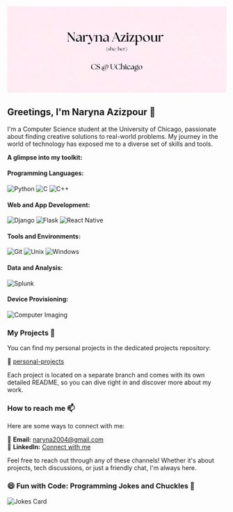 ![Header Image](./images/header_image.png)

## Greetings, I'm Naryna Azizpour 👋

I'm a Computer Science student at the University of Chicago, passionate about finding creative solutions to real-world problems. My journey in the world of technology has exposed me to a diverse set of skills and tools.

**A glimpse into my toolkit:**

#### Programming Languages:
![Python](https://img.shields.io/badge/Python-Advanced-brightgreen)
![C](https://img.shields.io/badge/C-Advanced-brightgreen)
![C++](https://img.shields.io/badge/C++-Intermediate-yellow)

#### Web and App Development:
![Django](https://img.shields.io/badge/Django-Experienced-orange)
![Flask](https://img.shields.io/badge/Flask-Experienced-orange)
![React Native](https://img.shields.io/badge/React_Native-Experienced-orange)

#### Tools and Environments:
![Git](https://img.shields.io/badge/Git-Experienced-orange)
![Unix](https://img.shields.io/badge/Unix-Experienced-orange)
![Windows](https://img.shields.io/badge/Windows-Experienced-orange)

#### Data and Analysis:
![Splunk](https://img.shields.io/badge/Splunk-Experienced-orange)

#### Device Provisioning:
![Computer Imaging](https://img.shields.io/badge/Computer_Imaging-Advanced-brightgreen)

### My Projects 🚀

You can find my personal projects in the dedicated projects repository:

📁 [personal-projects](https://github.com/cyl-art/cs50-ai)

Each project is located on a separate branch and comes with its own detailed README, so you can dive right in and discover more about my work.

### How to reach me 📫

Here are some ways to connect with me:

📧 **Email:** [naryna2004@gmail.com](mailto:naryna2004@gmail.com)<br>
📱 **LinkedIn:** [Connect with me](https://www.linkedin.com/in/naryna-azizpour)

Feel free to reach out through any of these channels! Whether it's about projects, tech discussions, or just a friendly chat, I'm always here.

### 😄 Fun with Code: Programming Jokes and Chuckles 🤖

![Jokes Card](https://readme-jokes.vercel.app/api?hideBorder&theme=gruvbox)
